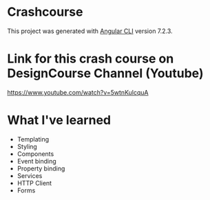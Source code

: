 # Crashcourse
This project was generated with [Angular CLI](https://github.com/angular/angular-cli) version 7.2.3.

# Link for this crash course on DesignCourse Channel (Youtube)
https://www.youtube.com/watch?v=5wtnKulcquA

# What I've learned
- Templating
- Styling
- Components
- Event binding
- Property binding
- Services
- HTTP Client
- Forms
